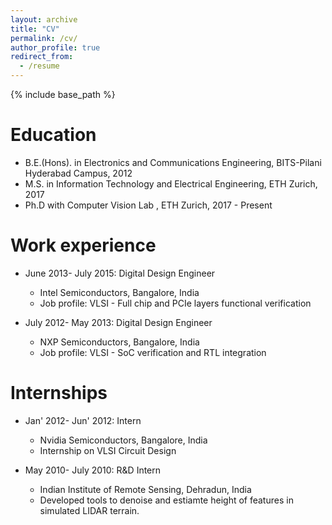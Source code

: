 ```yaml
---
layout: archive
title: "CV"
permalink: /cv/
author_profile: true
redirect_from:
  - /resume
---
```


{% include base_path %}

Education
======
* B.E.(Hons). in Electronics and Communications Engineering, BITS-Pilani Hyderabad Campus, 2012
* M.S. in Information Technology and Electrical Engineering, ETH Zurich, 2017
* Ph.D with Computer Vision Lab , ETH Zurich, 2017 - Present 

Work experience
======
* June 2013- July 2015: Digital Design Engineer
  * Intel Semiconductors, Bangalore, India 
  * Job profile: VLSI - Full chip and PCIe layers functional verification

* July 2012- May 2013: Digital Design Engineer
  * NXP Semiconductors, Bangalore, India 
  * Job profile: VLSI - SoC verification and RTL integration

Internships
======
* Jan' 2012- Jun' 2012: Intern 
  * Nvidia  Semiconductors, Bangalore, India 
  * Internship on VLSI Circuit Design
  
* May 2010- July 2010: R&D Intern
  * Indian Institute of Remote Sensing, Dehradun, India 
  * Developed tools to denoise and estiamte height of features in simulated LIDAR terrain.

